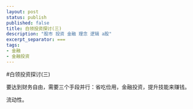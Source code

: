 ```yaml
---
layout: post
status: publish
published: false
title: 白领投资探讨(三)
description: "股市 投资 金融 理念 逻辑 a股"
excerpt_separator: ===
tags:
- 金融
- 金融投资
---
```


#白领投资探讨(三)

要达到财务自由，需要三个手段并行：省吃俭用，金融投资，提升技能来赚钱。

流动性。



